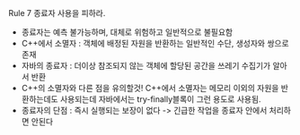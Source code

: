 Rule 7 종료자 사용을 피하라.

- 종료자는 예측 불가능하며, 대체로 위험하고 일반적으로 불필요함
- C++에서 소멸자 : 객체에 배정된 자원을 반환하는 일반적인 수단, 생성자와 쌍으로 존재
- 자바의 종료자 : 더이상 참조되지 않는 객체에 할당된 공간을 쓰레기 수집기가 알아서 반환
- C++의 소멸자와 다른 점을 유의할것! C++에서 소멸자는 메모리 이외의 자원을 반환하는데도 사용되는데 자바에서는 try-finally블록이 그런 용도로 사용됨.
- 종료자의 단점 :  즉시 실행되는 보장이 없다 -> 긴급한 작업을 종료자 안에서 처리하면 안된다